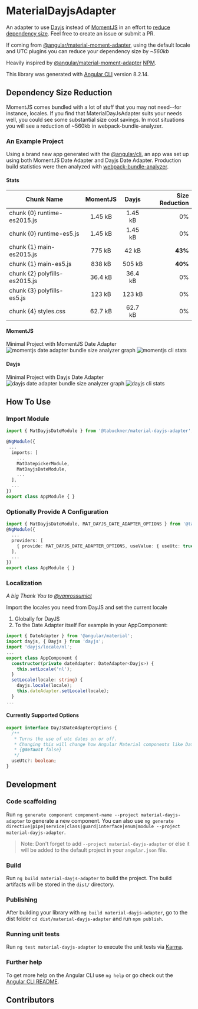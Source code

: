 # MaterialDayjsAdapter

An adapter to use [Dayjs]() instead of [MomentJS]() in an effort to [reduce dependency size](#dependency-size-reduction). Feel free to create an issue or submit a PR. 

If coming from [@angular/material-moment-adapter](https://github.com/angular/components/tree/master/src/material-moment-adapter), using the default locale and UTC plugins you can reduce your dependency size by *~560kb*

Heavily inspired by [@angular/material-moment-adapter](https://github.com/angular/components/tree/master/src/material-moment-adapter) [NPM](https://www.npmjs.com/package/@angular/material-moment-adapter).

This library was generated with [Angular CLI](https://github.com/angular/angular-cli) version 8.2.14.

## Dependency Size Reduction
MomentJS comes bundled with a lot of stuff that you may not need--for instance, locales. If you find that MaterialDayJsAdapter suits your needs well, you could see some substantial size cost savings. In most situations you will see a reduction of ~560kb in webpack-bundle-analyzer.

### An Example Project
Using a brand new app generated with the [@angular/cli](https://www.npmjs.com/package/@angular/cli), an app was set up using both MomentJS Date Adapter and Dayjs Date Adapter. Production build statistics were then analyzed with [webpack-bundle-analyzer](https://www.npmjs.com/package/webpack-bundle-analyzer).

#### Stats
| Chunk Name                    | MomentJS | Dayjs   | Size Reduction |
| ----------------------------- | :------: | :-----: | -------------: |
| chunk {0} runtime-es2015.js   | 1.45 kB  | 1.45 kB |             0% |
| chunk {0} runtime-es5.js      | 1.45 kB  | 1.45 kB |             0% |
| chunk {1} main-es2015.js      | 775 kB   | 42 kB   |            **43%** |
| chunk {1} main-es5.js         | 838 kB   | 505 kB  |            **40%** |
| chunk {2} polyfills-es2015.js | 36.4 kB  | 36.4 kB |             0% |
| chunk {3} polyfills-es5.js    | 123 kB   | 123 kB  |             0% |
| chunk {4} styles.css          | 62.7 kB  | 62.7 kB |             0% |

#### MomentJS
Minimal Project with MomentJS Date Adapter
![momentjs date adapter bundle size analyzer graph](https://i.imgur.com/5ybvzbS.png)
![momentjs cli stats](https://i.imgur.com/jwkUbrd.png)

#### Dayjs
Minimal Project with Dayjs Date Adapter
![dayjs date adapter bundle size analyzer graph](https://i.imgur.com/F26dh4O.png)
![dayjs cli stats](https://i.imgur.com/VAiQFCM.png)


## How To Use
### Import Module
```typescript
import { MatDayjsDateModule } from '@tabuckner/material-dayjs-adapter';

@NgModule({
 ...
  imports: [
    ...
    MatDatepickerModule,
    MatDayjsDateModule,
    ...
  ],
  ...
})
export class AppModule { }
```

### Optionally Provide A Configuration
```typescript
import { MatDayjsDateModule, MAT_DAYJS_DATE_ADAPTER_OPTIONS } from '@tabuckner/material-dayjs-adapter';
@NgModule({
  ...
  providers: [
    { provide: MAT_DAYJS_DATE_ADAPTER_OPTIONS, useValue: { useUtc: true } }
  ],
  ...
})
export class AppModule { }
```

### Localization
*A big Thank You to [@vanrossumict](https://github.com/vanrossumict)*

Import the locales you need from DayJS and set the current locale 
1. Globally for DayJS
2. To the Date Adapter itself
For example in your AppComponent:
```typescript
import { DateAdapter } from '@angular/material';
import dayjs, { Dayjs } from 'dayjs';
import 'dayjs/locale/nl';
...
export class AppComponent {
  constructor(private dateAdapter: DateAdapter<Dayjs>) { 
    this.setLocale('nl');
  }
  setLocale(locale: string) {
    dayjs.locale(locale);
    this.dateAdapter.setLocale(locale);
  }
...
```


#### Currently Supported Options
```typescript
export interface DayJsDateAdapterOptions {
  /**
   * Turns the use of utc dates on or off.
   * Changing this will change how Angular Material components like DatePicker output dates.
   * {@default false}
   */
  useUtc?: boolean;
}
```

## Development
### Code scaffolding

Run `ng generate component component-name --project material-dayjs-adapter` to generate a new component. You can also use `ng generate directive|pipe|service|class|guard|interface|enum|module --project material-dayjs-adapter`.
> Note: Don't forget to add `--project material-dayjs-adapter` or else it will be added to the default project in your `angular.json` file. 

### Build

Run `ng build material-dayjs-adapter` to build the project. The build artifacts will be stored in the `dist/` directory.

### Publishing

After building your library with `ng build material-dayjs-adapter`, go to the dist folder `cd dist/material-dayjs-adapter` and run `npm publish`.

### Running unit tests

Run `ng test material-dayjs-adapter` to execute the unit tests via [Karma](https://karma-runner.github.io).

### Further help

To get more help on the Angular CLI use `ng help` or go check out the [Angular CLI README](https://github.com/angular/angular-cli/blob/master/README.md).

## Contributors
